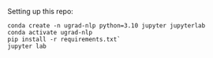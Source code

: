 Setting up this repo:

```
conda create -n ugrad-nlp python=3.10 jupyter jupyterlab
conda activate ugrad-nlp
pip install -r requirements.txt`
jupyter lab
```
